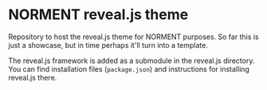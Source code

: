 # NORMENT reveal.js theme

Repository to host the reveal.js theme for NORMENT purposes. So far this is just a showcase, but in time perhaps it'll turn into a template.

The reveal.js framework is added as a submodule in the reveal.js directory. You can find installation files (`package.json`) and instructions for installing reveal.js there.
